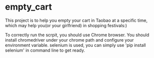 # empty_cart
This project is to help you empty your cart in Taobao at a specific time, which may help you(or your girlfriend) in shopping festivals:)

To correctly run the scrpit, you should use Chrome browser.
You should install chromedriver under your chrome path and configure your environment variable.
selenium is used, you can simply use 'pip install selenium' in command line to get ready.
